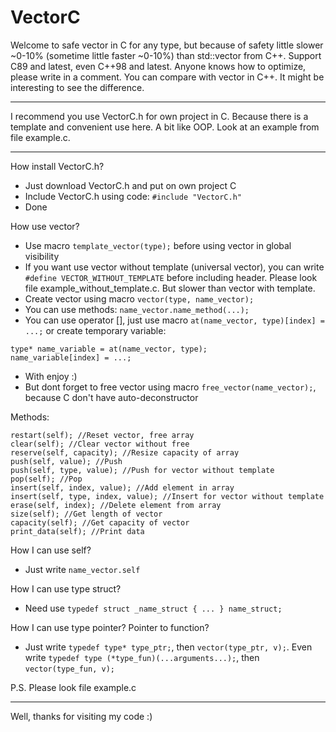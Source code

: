 # VectorC
Welcome to safe vector in C for any type, but because of safety little slower ~0-10% (sometime little faster ~0-10%) than std::vector from C++. Support C89 and latest, even C++98 and latest.
Anyone knows how to optimize, please write in a comment.
You can compare with vector in C++. It might be interesting to see the difference.
***
I recommend you use VectorC.h for own project in C. Because there is a template and convenient use here. A bit like OOP. Look at an example from file example.c.
***
How install VectorC.h?
* Just download VectorC.h and put on own project C
* Include VectorC.h using code: `#include "VectorC.h"`
* Done

How use vector?
* Use macro `template_vector(type);` before using vector in global visibility
* If you want use vector without template (universal vector), you can write `#define VECTOR_WITHOUT_TEMPLATE` before including header. Please look file example_without_template.c. But slower than vector with template.
* Create vector using macro `vector(type, name_vector);`
* You can use methods: `name_vector.name_method(...);`
* You can use operator [], just use macro `at(name_vector, type)[index] = ...;` or create temporary variable:
```
type* name_variable = at(name_vector, type);
name_variable[index] = ...;
```
* With enjoy :)
* But dont forget to free vector using macro `free_vector(name_vector);`, because C don't have auto-deconstructor
 
Methods:
```
restart(self); //Reset vector, free array
clear(self); //Clear vector without free
reserve(self, capacity); //Resize capacity of array
push(self, value); //Push
push(self, type, value); //Push for vector without template
pop(self); //Pop
insert(self, index, value); //Add element in array
insert(self, type, index, value); //Insert for vector without template
erase(self, index); //Delete element from array
size(self); //Get length of vector
capacity(self); //Get capacity of vector
print_data(self); //Print data
```
 
How I can use self?
* Just write `name_vector.self`
 
How I can use type struct?
* Need use `typedef struct _name_struct { ... } name_struct;`

How I can use type pointer? Pointer to function?
* Just write `typedef type* type_ptr;`, then `vector(type_ptr, v);`. Even write `typedef type (*type_fun)(...arguments...);`, then `vector(type_fun, v);`
 
P.S. Please look file example.c
***
Well, thanks for visiting my code :)
